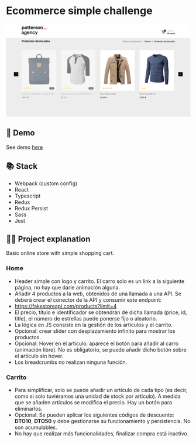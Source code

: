 # Ecommerce simple challenge

[![Demo online image](./docs/img/home-desktop-capture.png)](https://patterson-agency-store.vercel.app/)

## 🚀 Demo

See demo [here](https://patterson-agency-store.vercel.app/)

## 📚 Stack

- Webpack (custom config)
- React
- Typescript
- Redux
- Redux Persist
- Sass
- Jest

## 👩‍💻 Project explanation

Basic online store with simple shopping cart.

### Home

- Header simple con logo y carrito. El carro solo es un link a la siguiente página, no hay que darle
animación alguna.
- Añadir 4 productos a la web, obtenidos de una llamada a una API. Se deberá crear el conector de
la API y consumir este endpoint:
- <https://fakestoreapi.com/products?limit=4>
- El precio, título e identificador se obtendrán de dicha llamada (price, id, title), el número de
estrellas puede ponerse fijo o aleatorio.
- La lógica en JS consiste en la gestión de los artículos y el carrito.
- Opcional: crear slider con desplazamiento infinito para mostrar los productos.
- Opcional: Hover en el artículo: aparece el botón para añadir al carro (animación libre). No es
obligatorio, se puede añadir dicho botón sobre el artículo sin hover.
- Los breadcrumbs no realizan ninguna función.

### Carrito

- Para simplificar, solo se puede añadir un artículo de cada tipo (es decir, como si solo tuviéramos
una unidad de stock por artículo). A medida que se añaden artículos se modifica el precio. Hay un
botón para eliminarlos.
- Opcional: Se pueden aplicar los siguientes códigos de descuento: **DTO10**, **DTO50** y debe
gestionarse su funcionamiento y persistencia. No son acumulables.
- No hay que realizar más funcionalidades, finalizar compra está inactivo.
